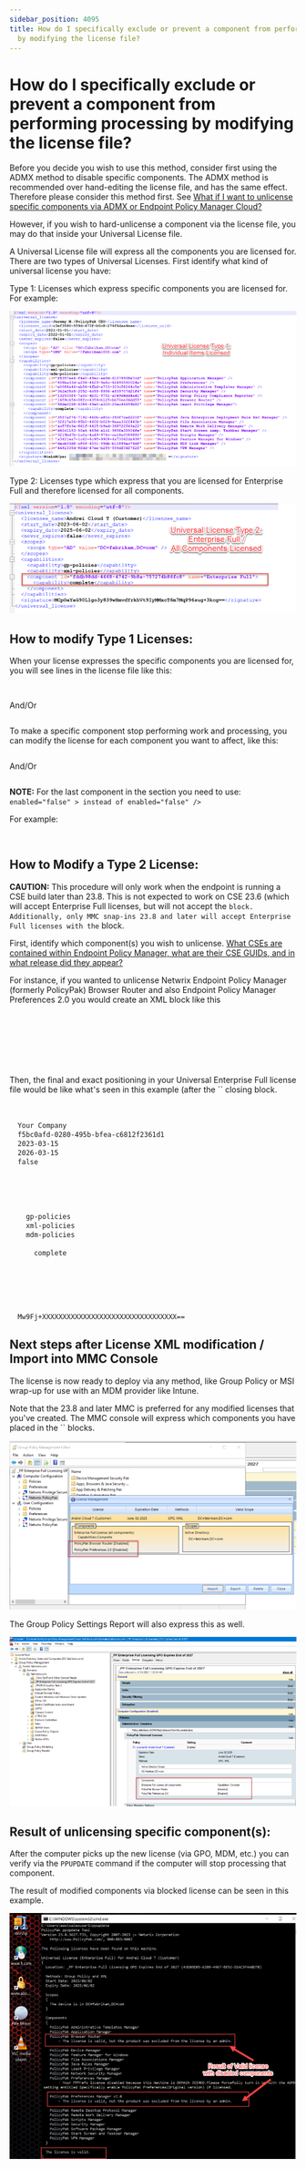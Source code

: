 ```yaml
---
sidebar_position: 4095
title: How do I specifically exclude or prevent a component from performing processing
  by modifying the license file?
---
```


# How do I specifically exclude or prevent a component from performing processing by modifying the license file?

Before you decide you wish to use this method, consider first using the ADMX method to disable specific components. The ADMX method is recommended over hand-editing the license file, and has the same effect. Therefore please consider this method first. See [What if I want to unlicense specific components via ADMX or Endpoint Policy Manager Cloud?](ComponentsCloud)

However, if you wish to hard-unlicense a component via the license file, you may do that inside your Universal License file.

A Universal License file will express all the components you are licensed for. There are two types of Universal Licenses. First identify what kind of universal license you have:

Type 1: Licenses which express specific components you are licensed for. For example:

![](../../../../../../static/images/PolicyPak/Content/Resources/Images/License/Unlicnese/748_1_image-20230820022159-1_950x514.png)

Type 2: Licenses type which express that you are licensed for Enterprise Full and therefore licensed for all components.

![](../../../../../../static/images/PolicyPak/Content/Resources/Images/License/Unlicnese/748_2_image-20230820022159-2_950x364.png)

## How to modify Type 1 Licenses:

When your license expresses the specific components you are licensed for, you will see lines in the license file like this:

```
 
```
And/Or

```

```
To make a specific component stop performing work and processing, you can modify the license for each component you want to affect, like this:

```

```
And/Or

```

```
**NOTE:**  For the last component in the section you need to use: `enabled="false" > instead of enabled="false" />`

For example:

```
 
```
## How to Modify a Type 2 License:

**CAUTION:**  This procedure will only work when the endpoint is running a CSE build later than 23.8. This is not expected to work on CSE 23.6 (which will accept Enterprise Full licenses, but will not accept the `` block. Additionally, only MMC snap-ins 23.8 and later will accept Enterprise Full licenses with the `` block.

First, identify which component(s) you wish to unlicense. [What CSEs are contained within Endpoint Policy Manager, what are their CSE GUIDs, and in what release did they appear?](../../Install/ClientSideExtension/GUIDs "What CSEs are contained within Endpoint Policy Manager, what are their CSE GUIDs, and in what release did they appear?")

For instance, if you wanted to unlicense Netwrix Endpoint Policy Manager (formerly PolicyPak) Browser Router and also Endpoint Policy Manager Preferences 2.0 you would create an XML block like this

```
   
  
      
  
      
  

```
Then, the final and exact positioning in your Universal Enterprise Full license file would be like what's seen in this example (after the `` closing block.

```
  
  
  Your Company   
  f5bc0afd-0280-495b-bfea-c6812f2361d1  
  2023-03-15  
  2026-03-15  
  false  
    
      
      
    
    
    gp-policies  
    xml-policies  
    mdm-policies  
      
      complete  
      
    
    
      
      
    
  Mw9Fj+XXXXXXXXXXXXXXXXXXXXXXXXXXXXXXXXX==  

```
## Next steps after License XML modification / Import into MMC Console

The license is now ready to deploy via any method, like Group Policy or MSI wrap-up for use with an MDM provider like Intune.

Note that the 23.8 and later MMC is preferred for any modified licenses that you've created. The MMC console will express which components you have placed in the `` blocks.

![](../../../../../../static/images/PolicyPak/Content/Resources/Images/License/Unlicnese/748_3_image-20230820022159-3_950x561.png)

The Group Policy Settings Report will also express this as well.

![](../../../../../../static/images/PolicyPak/Content/Resources/Images/License/Unlicnese/748_4_image-20230820022159-4_950x560.png)

## Result of unlicensing specific component(s):

After the computer picks up the new license (via GPO, MDM, etc.) you can verify via the `PPUPDATE` command if the computer will stop processing that component.

The result of modified components via blocked license can be seen in this example.

![](../../../../../../static/images/PolicyPak/Content/Resources/Images/License/Unlicnese/748_5_image-20230820022159-5_950x814.png)